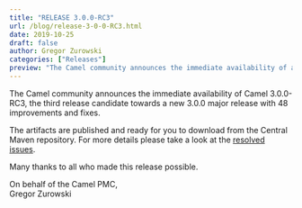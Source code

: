 ```yaml
---
title: "RELEASE 3.0.0-RC3"
url: /blog/release-3-0-0-RC3.html
date: 2019-10-25
draft: false
author: Gregor Zurowski
categories: ["Releases"]
preview: "The Camel community announces the immediate availability of a new release candidate Camel 3.0.0-RC3"
---
```



The Camel community announces the immediate availability of Camel 3.0.0-RC3, the third release candidate towards a new 3.0.0 major release with 48 improvements and fixes.

The artifacts are published and ready for you to download from the Central Maven repository. For more details please take a look at the  [resolved issues](/releases/release-3.0.0-RC3/#resolved).

Many thanks to all who made this release possible.

On behalf of the Camel PMC,  
Gregor Zurowski
